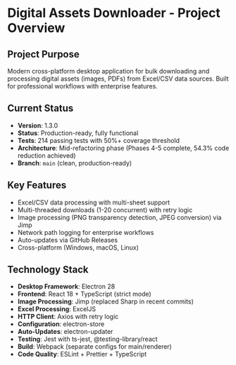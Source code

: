 # Digital Assets Downloader - Project Overview

## Project Purpose
Modern cross-platform desktop application for bulk downloading and processing digital assets (images, PDFs) from Excel/CSV data sources. Built for professional workflows with enterprise features.

## Current Status
- **Version**: 1.3.0
- **Status**: Production-ready, fully functional
- **Tests**: 214 passing tests with 50%+ coverage threshold
- **Architecture**: Mid-refactoring phase (Phases 4-5 complete, 54.3% code reduction achieved)
- **Branch**: `main` (clean, production-ready)

## Key Features
- Excel/CSV data processing with multi-sheet support
- Multi-threaded downloads (1-20 concurrent) with retry logic
- Image processing (PNG transparency detection, JPEG conversion) via Jimp
- Network path logging for enterprise workflows
- Auto-updates via GitHub Releases
- Cross-platform (Windows, macOS, Linux)

## Technology Stack
- **Desktop Framework**: Electron 28
- **Frontend**: React 18 + TypeScript (strict mode)
- **Image Processing**: Jimp (replaced Sharp in recent commits)  
- **Excel Processing**: ExcelJS
- **HTTP Client**: Axios with retry logic
- **Configuration**: electron-store
- **Auto-Updates**: electron-updater
- **Testing**: Jest with ts-jest, @testing-library/react
- **Build**: Webpack (separate configs for main/renderer)
- **Code Quality**: ESLint + Prettier + TypeScript